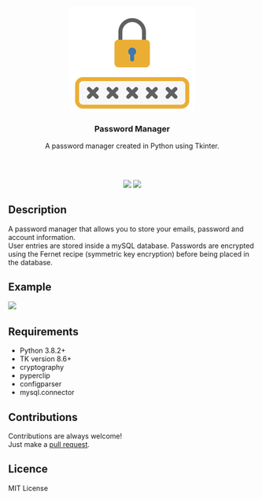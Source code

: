 <p align="center">
<img src="images/lock.png" width="256" height="213"/><br/>
<h3 align="center">Password Manager</h3>
<p align="center">A password manager created in Python using Tkinter.</p>
<h2></h2>
</p>
<br />

<p align="center">
<a href="../../issues"><img src="https://img.shields.io/github/issues/aminbeigi/Password-Manager.svg?style=flat-square" /></a>
<a href="../../pulls"><img src="https://img.shields.io/github/issues-pr/aminbeigi/Password-Manager.svg?style=flat-square" /></a> 
</p>

## Description
A password manager that allows you to store your emails, password and account information.  
User entries are stored inside a mySQL database. Passwords are encrypted using the Fernet recipe (symmetric key encryption)
before being placed in the database.

## Example
![](https://i.imgur.com/KdrfvE6.gif)

## Requirements
* Python 3.8.2+
* TK version 8.6+
* cryptography
* pyperclip
* configparser
* mysql.connector

## Contributions
Contributions are always welcome!  
Just make a [pull request](../../pulls).
## Licence
MIT License
